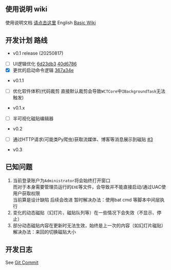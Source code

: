 ## 使用说明 wiki

使用说明文档 [请点击这里](https://repo.fischldesu.com/WindowsCustomTile/wiki)
English [Basic Wiki](https://github.com/fischldesu/WindowsCustomTile/wiki)   

## 开发计划 路线

- v0.1 release (20250817)
- [ ] UI逻辑优化
[6d23db3](https://github.com/fischldesu/WindowsCustomTile/commit/6d23db36a69a920fcb5cc404a1046db33a22f52d)
[40d6786](https://github.com/fischldesu/WindowsCustomTile/commit/40d67866b0b859ebf58da02cda6d415ada9a2234)
- [x] 更优的启动命令逻辑
[367a34e](https://github.com/fischldesu/WindowsCustomTile/commit/367a34eb2759e6985a94567da030bc744a7e77f4)

- v0.1.1
- [ ] 优化软件体积(代码裁剪 直接默认裁剪会导致`WCTCore`中`IBackgroundTask`无法触发)
- v0.1.x

- [ ] 半可视化磁贴编辑器
- v0.2

- [ ] 通过HTTP请求(可能类Py爬虫)获取流媒体、博客等消息展示到磁贴 [#3](https://github.com/fischldesu/WindowsCustomTile/issues/3)

- v0.3

## 已知问题

1. 当前登录账户为`Administrator`将会始终打开窗口  
而对于本身需要管理员运行的`EXE`等文件，会导致并不能直接启动/通过UAC使用户获取权限  
当前算是设计缺陷 后续会改进
暂时解决办法：使用bat cmd 等脚本中间层执行
2. 变化的动态磁贴（幻灯片、磁贴队列等）在一些情况下会失效（不显示、停止）
3. 部分动态磁贴内容在更新时无法生效，始终是上一次的内容（如幻灯片磁贴）  
解决办法：来回的切换磁贴大小

## 开发日志
See [Git Commit](https://github.com/fischldesu/WindowsCustomTile/commits/master/)
